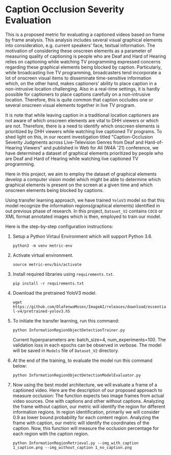 # Caption Occlusion Severity Evaluation
This is a proposed metric for evaluating a captioned videos based on frame by frame analysis. This analysis includes several visual graphical elements into consideration, e.g. current speakers' face, textual information. The motivation of considering these onscreen elements as a parameter of measuring quality of captioning is people who are Deaf and Hard of Hearing relies on captioning while watching TV programming expressed concerns regarding these graphical elements being blocked by caption. Particularly, while broadcasting live TV programming, broadcasters tend incorporate a lot of onscreen visual items to disseminate time-sensitive information which, on the other hand, makes captioners' ability to place caption in a non-intrusive location challenging. Also in a real-time settings, it is hardly possible for captioners to place captions carefully on a non-intrusive location. Therefore, this is quite common that caption occludes one or several onscreen visual elements together in live TV program. 

It is note that while leaving caption in a traditional location captioners are not aware of which onscreen elements are vital to DHH viewers or which are not. Therefore, there is a need to identify which onscreen elements is prioritized by DHH viewers while watching live captioned TV programs. To shed light on this, in our recent investigation titled "Caption-Occlusion Severity Judgments across Live-Television Genres from Deaf and Hard-of-Hearing Viewers" and published in Web for All (W4A '21) conference, we have determined a dataset of graphical elements prioritized by people who are Deaf and Hard of Hearing while watching live captioned TV programming. 

Here in this project, we aim to employ the dataset of graphical elements develop a computer vision model which might be able to determine which graphical elements is present on the screen at a given time and which onscreen elements being blocked by captions.

Using transfer learning approach, we have trained `YoloV3` model so that this model recognize the information regions(graphical elements) identified in out previous phase of research. In this project, `Dataset_V2` contains `COCO` or XML format annotated images which is then, employed to train our model. 

Here is the step-by-step configuration instructions:
1. Setup a Python Virtaul Environment which will support Python 3.6.

     ```python3 -m venv metric-env```
2. Activate virtual environment.

   ```source metric-env/bin/activate```
3. Install required libraries using `requirements.txt`.

   ```pip install -r requirements.txt```
4. Download the pretrained YoloV3 model.

   ```wget https://github.com/OlafenwaMoses/ImageAI/releases/download/essential-v4/pretrained-yolov3.h5```
5. To initiate the transfer learning, run this command:

   ```python InformationRegionObjectDetectionTrainer.py```

   Current hyperparameters are: batch_size=4, num_experiments=100. The validation loss in each epochs can be observed in verbose.
The model will be saved in `Models` file of `Dataset_V2` directory.
6. At the end of the training, to evaluate the model run this command below:

   ```python InformationRegionObjectDetectionModelEvaluator.py```
7. Now using the best model architecture, we will evaluate a frame of a captioned video. Here are the description of our proposed approach to measure occlusion:
The function expects two image frames from actual video sources. One with captions and other without captions.
Analyzing the frame without caption, our metric will identify the region for different information regions. In region identification, primarily we will consider 0.9 as lower bound probability for each content region.
Analyzing the frame with caption, our metric will identify the coordinates of the caption.
Now, this function will measure the occlusion percentage for each region with the caption region. 

   ```python InformationRegionRetrieval.py --img_with_caption 1_caption.png --img_without_caption 1_no_caption.png```


